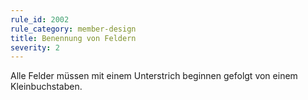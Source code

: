 ```yaml
---
rule_id: 2002
rule_category: member-design
title: Benennung von Feldern
severity: 2
---
```

Alle Felder müssen mit einem Unterstrich beginnen gefolgt von einem Kleinbuchstaben.

